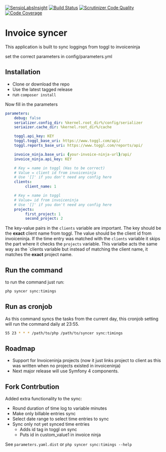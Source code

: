 [![SensioLabsInsight](https://insight.sensiolabs.com/projects/c75bd15a-5d40-4879-9a2f-23e4a6b683e0/mini.png)](https://insight.sensiolabs.com/projects/c75bd15a-5d40-4879-9a2f-23e4a6b683e0)
[![Build Status](https://travis-ci.org/Matth--/toggl-invoiceninja-sync.svg?branch=master)](https://travis-ci.org/Matth--/toggl-invoiceninja-sync)
[![Scrutinizer Code Quality](https://scrutinizer-ci.com/g/Matth--/toggl-invoiceninja-sync/badges/quality-score.png?b=master)](https://scrutinizer-ci.com/g/Matth--/toggl-invoiceninja-sync/?branch=master)
[![Code Coverage](https://scrutinizer-ci.com/g/Matth--/toggl-invoiceninja-sync/badges/coverage.png?b=master)](https://scrutinizer-ci.com/g/Matth--/toggl-invoiceninja-sync/?branch=master)

# Invoice syncer
This application is built to sync loggings from toggl to invoiceninja

set the correct parameters in config/parameters.yml

## Installation

- Clone or download the repo
- Use the latest tagged release
- run `composer install`

Now fill in the parameters
```yaml
parameters:
    debug: false
    serializer.config_dir: %kernel.root_dir%/config/serializer
    seriaizer.cache_dir: %kernel.root_dir%/cache

    toggl.api_key: KEY
    toggl.toggl_base_uri: https://www.toggl.com/api/
    toggl.reports_base_uri: https://www.toggl.com/reports/api/

    invoice_ninja.base_uri: {your-invoice-ninja-url}/api/
    invoice_ninja.api_key: KEY

    # Key = name in toggl (Has to be correct)
    # Value = client id from invoiceninja
    # Use '[]' if you don't need any config here
    clients:
         client_name: 1

    # Key = name in toggl
    # Value= id from invoiceninja
    # Use '[]' if you don't need any config here
    projects:
         first_project: 1
         second_project: 2
```

The key-value pairs in the `clients` variable are important. The key should be the **exact** client name from toggl. The value should be the client id from invoiceninja.
If the time entry was matched with the `clients` variable it skips the part where it checks the `projects` variable. This varialbe acts the same way as the `clients
 variable but instead of matching the client name, it matches the **exact** project name.

## Run the command

to run the command just run:

```bash
php syncer sync:timings
```

## Run as cronjob

As this command syncs the tasks from the current day, this cronjob setting will run the command daily at 23:55.

```bash
55 23 * * * /path/to/php /path/to/syncer sync:timings
```

## Roadmap

- Support for Invoiceninja projects (now it just links project to client as this was written when no projects existed in invoiceninja)
- Next major release will use Symfony 4 components.

## Fork Contrbution

Added extra functionality to the sync:
- Round duration of time log to variable minutes
- Make only billable entries sync
- Select date range to select time entries to sync
- Sync only not yet synced time entries
  - Adds id tag in toggl on sync
  - Puts id in custom_value1 in invoice ninja
   
 See `parameters.yaml.dist` or `php syncer sync:timings --help`

